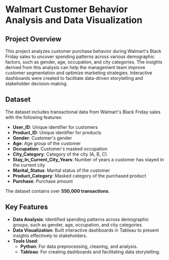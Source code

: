 # Walmart Customer Behavior Analysis and Data Visualization

## Project Overview
This project analyzes customer purchase behavior during Walmart's Black Friday sales to uncover spending patterns across various demographic factors, such as gender, age, occupation, and city categories. The insights derived from this analysis can help the management team improve customer segmentation and optimize marketing strategies. Interactive dashboards were created to facilitate data-driven storytelling and stakeholder decision-making.

## Dataset
The dataset includes transactional data from Walmart's Black Friday sales with the following features:
- **User_ID**: Unique identifier for customers
- **Product_ID**: Unique identifier for products
- **Gender**: Customer's gender
- **Age**: Age group of the customer
- **Occupation**: Customer's masked occupation
- **City_Category**: Category of the city (A, B, C)
- **Stay_In_Current_City_Years**: Number of years a customer has stayed in the current city
- **Marital_Status**: Marital status of the customer
- **Product_Category**: Masked category of the purchased product
- **Purchase**: Purchase amount

The dataset contains over **550,000 transactions**.

## Key Features
- **Data Analysis**: Identified spending patterns across demographic groups, such as gender, age, occupation, and city categories.
- **Data Visualization**: Built interactive dashboards in Tableau to present insights effectively to stakeholders.
- **Tools Used**:
  - **Python**: For data preprocessing, cleaning, and analysis.
  - **Tableau**: For creating dashboards and facilitating data storytelling.
